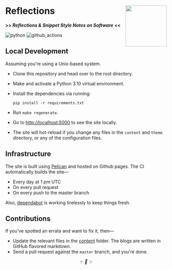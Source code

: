 <h1>Reflections<img src='https://user-images.githubusercontent.com/30027932/149235389-c6b85b40-5515-4de4-a922-7b0f91efd0cf.png' align='right' width='128' height='128'></h1>


<strong>>> <i>Reflections & Snippet Style Notes on Software</i> <<</strong>

</div>

![python](https://img.shields.io/badge/Python-3776AB?style=for-the-badge&logo=python&logoColor=white)
![github_actions](https://img.shields.io/badge/GitHub_Actions-2088FF?style=for-the-badge&logo=github-actions&logoColor=white)

## Local Development

Assuming you're using a Unix-based system.

* Clone this repository and head over to the root directory.

* Make and activate a Python 3.10 virtual environment.

* Install the dependencies via running:

    ```
    pip install -r requirements.txt
    ```
* Run `make regenerate`.

* Go to [http://localhost:5000](http://localhost:5000) to see the site locally.

* The site will hot-reload if you change any files in the `content` and `theme` directory, or any of the configuration files.


## Infrastructure

The site is built using [Pelican](https://github.com/getpelican/pelican) and hosted on Github pages. The CI automatically builds the site—

* Every day at 1 pm UTC
* On every pull request
* On every push to the master branch

Also, [dependabot](https://github.com/dependabot/dependabot-core) is working tirelessly to keep things fresh.


## Contributions

If you've spotted an errata and want to fix it, then—

* Update the relevant files in the [content](./content) folder. The blogs are written in GitHub flavored markdown.
* Send a pull request against the `master` branch, and you're done.


<div align="center">
<i> ✨ 🍰 ✨ </i>
</div>
